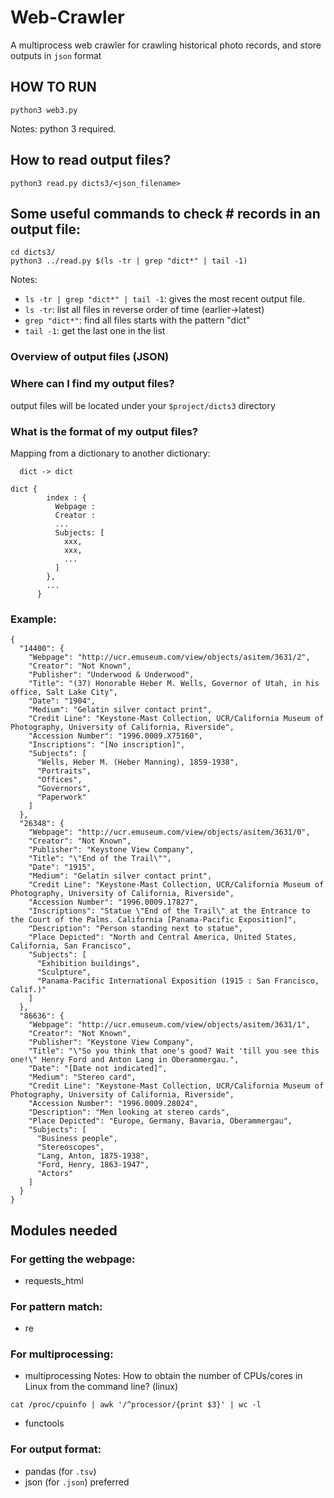 # Web-Crawler
A multiprocess web crawler for crawling historical photo records, and store outputs in `json` format

## HOW TO RUN
```
python3 web3.py
```
Notes: python 3 required.

## How to read output files?
```
python3 read.py dicts3/<json_filename>
```

## Some useful commands to check # records in an output file:
```
cd dicts3/
python3 ../read.py $(ls -tr | grep "dict*" | tail -1)
```
Notes:
- `ls -tr | grep "dict*" | tail -1`: gives the most recent output file.
- `ls -tr`: list all files in reverse order of time (earlier->latest)
- `grep "dict*"`: find all files starts with the pattern "dict"
- `tail -1`: get the last one in the list

### Overview of output files (JSON)
### Where can I find my output files?

  output files will be located under your `$project/dicts3` directory

### What is the format of my output files?

  Mapping from a dictionary to another dictionary:
  ```
    dict -> dict

  dict {
          index : {
            Webpage : 
            Creator : 
            ...
            Subjects: [
              xxx, 
              xxx,
              ...
            ]
          },
          ...
        }
  ```

### Example:
  ```
  {
    "14400": {
      "Webpage": "http://ucr.emuseum.com/view/objects/asitem/3631/2",
      "Creator": "Not Known",
      "Publisher": "Underwood & Underwood",
      "Title": "(37) Honorable Heber M. Wells, Governor of Utah, in his office, Salt Lake City",
      "Date": "1904",
      "Medium": "Gelatin silver contact print",
      "Credit Line": "Keystone-Mast Collection, UCR/California Museum of Photography, University of California, Riverside",
      "Accession Number": "1996.0009.X75160",
      "Inscriptions": "[No inscription]",
      "Subjects": [
        "Wells, Heber M. (Heber Manning), 1859-1938",
        "Portraits",
        "Offices",
        "Governors",
        "Paperwork"
      ]
    },
    "26348": {
      "Webpage": "http://ucr.emuseum.com/view/objects/asitem/3631/0",
      "Creator": "Not Known",
      "Publisher": "Keystone View Company",
      "Title": "\"End of the Trail\"",
      "Date": "1915",
      "Medium": "Gelatin silver contact print",
      "Credit Line": "Keystone-Mast Collection, UCR/California Museum of Photography, University of California, Riverside",
      "Accession Number": "1996.0009.17827",
      "Inscriptions": "Statue \"End of the Trail\" at the Entrance to the Court of the Palms. California [Panama-Pacific Exposition]",
      "Description": "Person standing next to statue",
      "Place Depicted": "North and Central America, United States, California, San Francisco",
      "Subjects": [
        "Exhibition buildings",
        "Sculpture",
        "Panama-Pacific International Exposition (1915 : San Francisco, Calif.)"
      ]
    },
    "86636": {
      "Webpage": "http://ucr.emuseum.com/view/objects/asitem/3631/1",
      "Creator": "Not Known",
      "Publisher": "Keystone View Company",
      "Title": "\"So you think that one's good? Wait 'till you see this one!\" Henry Ford and Anton Lang in Oberammergau.",
      "Date": "[Date not indicated]",
      "Medium": "Stereo card",
      "Credit Line": "Keystone-Mast Collection, UCR/California Museum of Photography, University of California, Riverside",
      "Accession Number": "1996.0009.28024",
      "Description": "Men looking at stereo cards",
      "Place Depicted": "Europe, Germany, Bavaria, Oberammergau",
      "Subjects": [
        "Business people",
        "Stereoscopes",
        "Lang, Anton, 1875-1938",
        "Ford, Henry, 1863-1947",
        "Actors"
      ]
    }
  }
  ```

## Modules needed
### For getting the webpage:
  - requests_html
  
### For pattern match:
  - re

### For multiprocessing:
  - multiprocessing
  Notes: 
  How to obtain the number of CPUs/cores in Linux from the command line?
  (linux)
  ```
  cat /proc/cpuinfo | awk '/^processor/{print $3}' | wc -l
  ```
  
  - functools
  
### For output format:
  - pandas (for `.tsv`)
  - json (for `.json`) preferred
